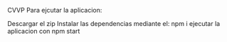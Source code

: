 CVVP
 Para ejcutar la aplicacion:
 
 Descargar el zip
 Instalar las dependencias mediante el:
 npm i
 ejecutar la aplicacion con npm start
